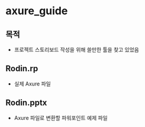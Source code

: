 # axure_guide
## 목적
- 프로젝트 스토리보드 작성을 위해 쓸만한 툴을 찾고 있었음
## Rodin.rp
- 실제 Axure 파일
## Rodin.pptx
- Axure 파일로 변환할 파워포인트 예제 파일
